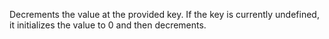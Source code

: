 Decrements the value at the provided key. If the key is currently undefined, it initializes the value to 0 and then decrements.
